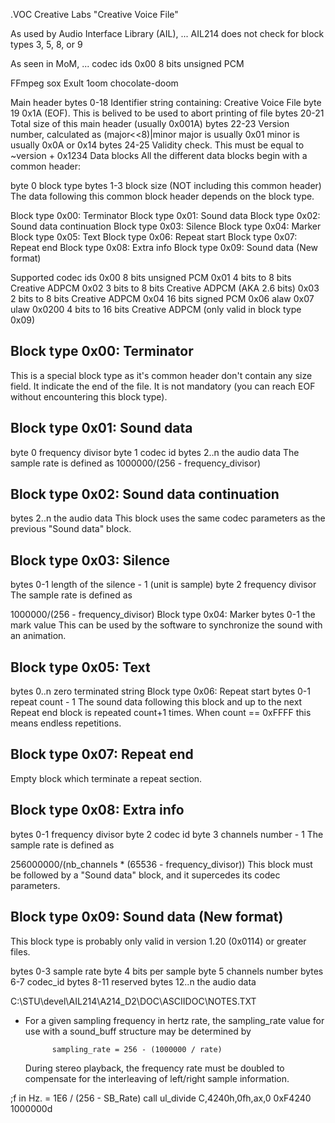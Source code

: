 
.VOC
Creative Labs
"Creative Voice File"



As used by Audio Interface Library (AIL), ...
AIL214 does not check for block types 3, 5, 8, or 9

As seen in MoM, ...
    codec ids
        0x00  8 bits unsigned PCM




FFmpeg
sox
Exult
1oom
chocolate-doom






Main header
bytes 0-18   Identifier string containing: Creative Voice File
byte  19     0x1A (EOF). This is belived to be used to abort printing of file
bytes 20-21  Total size of this main header (usually 0x001A)
bytes 22-23  Version number, calculated as (major<<8)|minor
               major is usually 0x01
               minor is usually 0x0A or 0x14
bytes 24-25  Validity check. This must be equal to ~version + 0x1234
Data blocks
All the different data blocks begin with a common header:

byte  0      block type
bytes 1-3    block size (NOT including this common header)
The data following this common block header depends on the block type.

Block type 0x00: Terminator
Block type 0x01: Sound data
Block type 0x02: Sound data continuation
Block type 0x03: Silence
Block type 0x04: Marker
Block type 0x05: Text
Block type 0x06: Repeat start
Block type 0x07: Repeat end
Block type 0x08: Extra info
Block type 0x09: Sound data (New format)

Supported codec ids
  0x00  8 bits unsigned PCM
  0x01  4 bits to 8 bits Creative ADPCM
  0x02  3 bits to 8 bits Creative ADPCM (AKA 2.6 bits)
  0x03  2 bits to 8 bits Creative ADPCM
  0x04  16 bits signed PCM
  0x06  alaw
  0x07  ulaw
0x0200  4 bits to 16 bits Creative ADPCM (only valid in block type 0x09)



## Block type 0x00: Terminator
This is a special block type as it's common header don't contain any size field. It indicate the end of the file. It is not mandatory (you can reach EOF without encountering this block type).

## Block type 0x01: Sound data
byte  0      frequency divisor
byte  1      codec id
bytes 2..n   the audio data
The sample rate is defined as
    1000000/(256 - frequency_divisor)

## Block type 0x02: Sound data continuation
bytes 2..n    the audio data
This block uses the same codec parameters as the previous "Sound data" block.

## Block type 0x03: Silence
bytes 0-1    length of the silence - 1 (unit is sample)
byte  2      frequency divisor
The sample rate is defined as

1000000/(256 - frequency_divisor)
Block type 0x04: Marker
bytes 0-1    the mark value
This can be used by the software to synchronize the sound with an animation.

## Block type 0x05: Text
bytes 0..n   zero terminated string
Block type 0x06: Repeat start
bytes 0-1    repeat count - 1
The sound data following this block and up to the next Repeat end block is repeated count+1 times. When count == 0xFFFF this means endless repetitions.

## Block type 0x07: Repeat end
Empty block which terminate a repeat section.

## Block type 0x08: Extra info
bytes 0-1    frequency divisor
byte  2      codec id
byte  3      channels number - 1
The sample rate is defined as

256000000/(nb_channels * (65536 - frequency_divisor))
This block must be followed by a "Sound data" block, and it supercedes its codec parameters.

## Block type 0x09: Sound data (New format)
This block type is probably only valid in version 1.20 (0x0114) or greater files.

bytes 0-3    sample rate
byte  4      bits per sample
byte  5      channels number
bytes 6-7    codec_id
bytes 8-11   reserved
bytes 12..n  the audio data







C:\STU\devel\AIL214\A214_D2\DOC\ASCIIDOC\NOTES.TXT

* For a given sampling frequency in hertz rate, the sampling_rate value
  for use with a sound_buff structure may be determined by 
          
            sampling_rate = 256 - (1000000 / rate)

  During stereo playback, the frequency rate must be doubled to
  compensate for the interleaving of left/right sample information.

;f in Hz. = 1E6 / (256 - SB_Rate)
call ul_divide C,4240h,0fh,ax,0
0xF4240  1000000d
